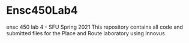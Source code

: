 # Ensc450Lab4
ensc 450 lab 4 - SFU Spring 2021
This repository contains all code and submitted files for the Place and Route laboratory using Innovus
